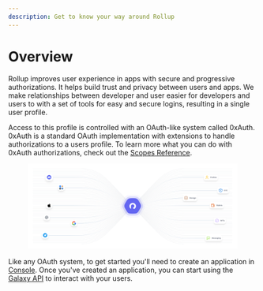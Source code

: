 ```yaml
---
description: Get to know your way around Rollup
---
```


# Overview

Rollup improves user experience in apps with secure and progressive authorizations. It helps build trust and privacy between users and apps. We make relationships between developer and user easier for developers and users to with a set of tools for easy and secure logins, resulting in a single user profile.

Access to this profile is controlled with an OAuth-like system called 0xAuth. 0xAuth is a standard OAuth implementation with extensions to handle authorizations to a users profile. To learn more what you can do with 0xAuth authorizations, check out the [Scopes Reference](../reference/scopes.md).

<figure><img src="../.gitbook/assets/Docs_-_Overview_V2.png" alt=""><figcaption></figcaption></figure>

Like any OAuth system, to get started you'll need to create an application in [Console](create-an-application.md). Once you've created an application, you can start using the [Galaxy API](../reference/galaxy-api.md) to interact with your users.
